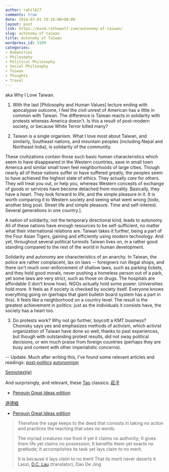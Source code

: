 ```yaml
---
author: rahil627
comments: true
date: 2014-07-01 19:16:08+00:00
layout: post
link: https://mind.rathewolf.com/autonomy-of-taiwan/
slug: autonomy-of-taiwan
title: Autonomy of Taiwan
wordpress_id: 3199
categories:
- Humanities
- Philosophy
- Political Philosophy
- Social Philosophy
- Taiwan
- Thoughts
- Travel
---
```


aka Why I Love Taiwan.

1. With the last [Philosophy and Human Values] lecture ending with apocalypse outcome, I feel the civil unrest of American has a little in common with Taiwan. The difference is Taiwan reacts in solidarity with protests whereas America doesn't. Is this a result of post-modern society, or because White Terror killed many?

2. Taiwan is a single organism. What I love most about Taiwan, and similarly, Southeast nations, and mountain peoples (including Nepal and Northeast India), is solidarity of the community.

These civilizations contain those such basic human characteristics which seem to have disappeared in the Western countries, save in small town America and similar small town feel neighborhoods of large cities. Though nearly all of these nations suffer or have suffered greatly, the peoples seem to have achieved the highest state of ethics. They actually _care_ for others. They will treat you out, or help you, whereas Western concepts of exchange of goods or services have become detached from morality. Basically, they have a heart. They look forward to life, and the simple pleasure in it. It is worth comparing it to Western society and seeing what went wrong [todo, another blog post. Street life and simple pleasure. Time and self-interest. Several generations in one country.].

A nation of solidarity, not the temporary directional kind, leads to autonomy. All of these nations have enough resources to be self-sufficient, no matter what their international relations are. Taiwan takes it further, being a part of the Four Asian Tigers, gaining and efficiently using modern technology. And yet, throughout several political turmoils Taiwan lives on, in a rather good standing compared to the rest of the world in human development.

Solidarity and autonomy are characteristics of an anarchy. In Taiwan, the police are rather complacent, lax on laws -- foreigners run illegal shops, and there isn't much over-enforcement of shallow laws, such as parking tickets, and they hold good morals, never pushing a homeless person out of a park, yet some laws are very strict, such as those on drugs. The hospitals are affordable (I don't know how). NGOs actually hold some power. Universities hold more. It feels as if society is checked by society itself. Everyone knows everything going on (perhaps that giant bulletin board system has a part in this). It feels like a neighborhood on a country level. The result is the greatest achievement in politics: just as the individuals it consists have, the society has a heart too.

3. Do protests work? Why not go further, boycott a KMT business?
Chomsky says yes and emphasizes methods of activism, which activist organization of Taiwan have done so well, thanks to past experiences, but though with outstanding protest results, did not sway political decisions, or win much praise from foreign countries (perhaps they are busy and content with other imperialistic concerns).

--
Update. Much after writing this, I've found some relevant articles and readings:
[post-politics](http://en.wikipedia.org/wiki/Post-politics)
[autonomism](http://en.wikipedia.org/wiki/Autonomism)

[Semiotext(e)](http://en.wikipedia.org/wiki/Semiotext(e))

And surprisingly, and relevant, these [Tao](http://en.wikipedia.org/wiki/Tao) classics:
[莊子](http://en.wikipedia.org/wiki/Zhuangzi_(book))
  - [Penguin Great Ideas edition]( https://wordery.com/the-tao-of-nature-chuang-tzu-9780141192741)

[道德經](http://en.wikipedia.org/wiki/Tao_Te_Ching)
  - [Penguin Great Ideas edition](https://wordery.com/tao-te-ching-lao-tzu-9780141043685)


<blockquote>Therefore the sage keeps to the deed that consists in taking no action and practices the teaching that uses no words.

The myriad creatures rise from it yet it claims no authority; 
It gives them life yet claims no possession; 
It benefits them yet exacts no gratitude; 
It accomplishes its task yet lays claim to no merit.

It is because it lays claim to no merit 
That its merit never deserts it.
Laozi, [D.C. Lau](http://terebess.hu/english/tao/lau.html) (translator), Dao De Jing
</blockquote>
